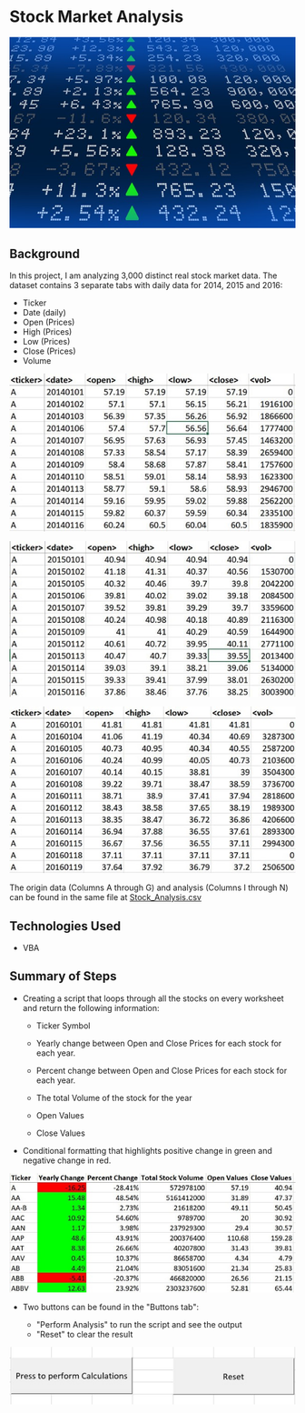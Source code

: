 # Stock Market Analysis

![stock Market](Images/stockmarket.jpg)

## Background
In this project, I am analyzing 3,000 distinct real stock market data. The dataset contains 3 separate tabs with daily data for 2014, 2015 and 2016:

 * Ticker
 * Date (daily)
 * Open (Prices)
 * High (Prices)
 * Low (Prices)
 * Close (Prices)
 * Volume
 
![2014_Data](Images/2014_Data.jpg)
 
![2015_Data](Images/2015_Data.jpg)
 
![2016_Data](Images/2016_Data.jpg)

The origin data (Columns A through G) and analysis (Columns I through N) can be found in the same file at [Stock_Analysis.csv](Multiple_year_stock_data.xlsm)

## Technologies Used
   * VBA

## Summary of Steps

* Creating a script that loops through all the stocks on every worksheet and return the following information:

  * Ticker Symbol
  
  * Yearly change between Open and Close Prices for each stock for each year.

  * Percent change between Open and Close Prices for each stock for each year.

  * The total Volume of the stock for the year
  
  * Open Values
  
  * Close Values

* Conditional formatting that highlights positive change in green and negative change in red.

![Output](Images/Output.jpg)

* Two buttons can be found in the "Buttons tab":
  
  * "Perform Analysis" to run the script and see the output
  * "Reset" to clear the result
 
![Buttons](Images/Buttons.jpg)
